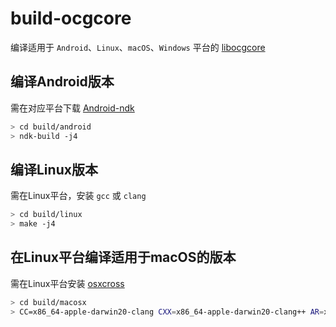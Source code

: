 # build-ocgcore
编译适用于 `Android`、`Linux`、`macOS`、`Windows` 平台的 [libocgcore](https://github.com/Fluorohydride/ygopro-core.git)

## 编译Android版本
需在对应平台下载 [Android-ndk](https://github.com/android/ndk/wiki/Unsupported-Downloads)

~~~sh
> cd build/android
> ndk-build -j4
~~~

## 编译Linux版本
需在Linux平台，安装 `gcc` 或 `clang`

~~~sh
> cd build/linux
> make -j4
~~~

## 在Linux平台编译适用于macOS的版本
需在Linux平台安装 [osxcross](https://github.com/tpoechtrager/osxcross)

~~~sh
> cd build/macosx
> CC=x86_64-apple-darwin20-clang CXX=x86_64-apple-darwin20-clang++ AR=x86_64-apple-darwin20-ar make -j4
~~~
